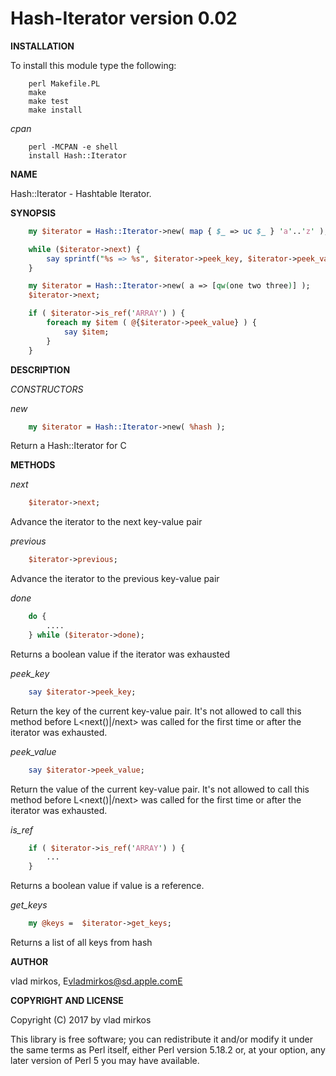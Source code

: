 Hash-Iterator version 0.02
==========================

**INSTALLATION**

To install this module type the following:

```shell
	perl Makefile.PL
	make
	make test
	make install
```
_cpan_

```shell
	perl -MCPAN -e shell
	install Hash::Iterator
```

**NAME**

Hash::Iterator - Hashtable Iterator.

**SYNOPSIS**

```perl
    my $iterator = Hash::Iterator->new( map { $_ => uc $_ } 'a'..'z' );

    while ($iterator->next) {
        say sprintf("%s => %s", $iterator->peek_key, $iterator->peek_value);
    }

    my $iterator = Hash::Iterator->new( a => [qw(one two three)] );
    $iterator->next;

    if ( $iterator->is_ref('ARRAY') ) {
        foreach my $item ( @{$iterator->peek_value} ) {
            say $item;
        }
    }	
```

**DESCRIPTION**

_CONSTRUCTORS_

_new_

```perl
	my $iterator = Hash::Iterator->new( %hash );
```

Return a Hash::Iterator for C<hash>

**METHODS**

_next_
```perl
    $iterator->next;
```
Advance the iterator to the next key-value pair

_previous_
```perl
    $iterator->previous;
```
Advance the iterator to the previous key-value pair

_done_
```perl
    do {
        ....
    } while ($iterator->done);
```
Returns a boolean value if the iterator was exhausted

_peek_key_
```perl
    say $iterator->peek_key;
```
Return the key of the current key-value pair. It's not allowed to
call this method before L<next()|/next> was called for the first time or
after the iterator was exhausted.

_peek_value_
```perl
    say $iterator->peek_value;
```
Return the value of the current key-value pair.  It's not allowed to
call this method before L<next()|/next> was called for the first time or
after the iterator was exhausted.

_is_ref_
```perl
    if ( $iterator->is_ref('ARRAY') ) {
        ...
    }
```
Returns a boolean value if value is a reference.

_get_keys_
```perl
    my @keys =  $iterator->get_keys;
```
Returns a list of all keys from hash

**AUTHOR**

vlad mirkos, E<lt>vladmirkos@sd.apple.comE<gt>

**COPYRIGHT AND LICENSE**

Copyright (C) 2017 by vlad mirkos

This library is free software; you can redistribute it and/or modify
it under the same terms as Perl itself, either Perl version 5.18.2 or,
at your option, any later version of Perl 5 you may have available.
